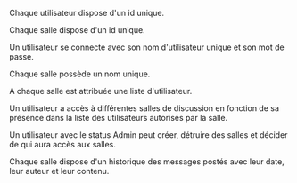 Chaque utilisateur dispose d'un id unique.

Chaque salle dispose d'un id unique.

Un utilisateur se connecte avec son nom d'utilisateur unique et son mot de passe.

Chaque salle possède un nom unique.

A chaque salle est attribuée une liste d'utilisateur.

Un utilisateur a accès à différentes salles de discussion en fonction de sa présence dans la liste des utilisateurs autorisés par la salle.

Un utilisateur avec le status Admin peut créer, détruire des salles et décider de qui aura accès aux salles.

Chaque salle dispose d'un historique des messages postés avec leur date, leur auteur et leur contenu.